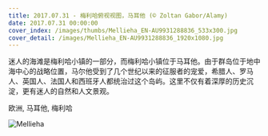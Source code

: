 ```yaml
---
title: 2017.07.31 - 梅利哈俯视视图，马耳他 (© Zoltan Gabor/Alamy)
date: 2017.07.31 00:00:00
cover_index: /images/thumbs/Mellieha_EN-AU9931288836_533x300.jpg
cover_detail: /images/Mellieha_EN-AU9931288836_1920x1080.jpg
---
```


迷人的海滩是梅利哈小镇的一部分，而梅利哈小镇位于马耳他。由于群岛位于地中海中心的战略位置，马尔他受到了几个世纪以来的征服者的宠爱，希腊人、罗马人、英国人、法国人和西班牙人都统治过这个岛屿。这里不仅有着深厚的历史沉淀，更有迷人的自然和人文景观。

欧洲, 马耳他, 梅利哈

![Mellieha](/images/Mellieha_EN-AU9931288836_1920x1080.jpg)
